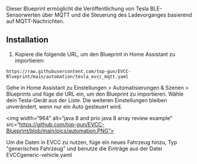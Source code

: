 Dieser Blueprint ermöglicht die Veröffentlichung von Tesla BLE-Sensorwerten über MQTT und die Steuerung des Ladevorganges basierend auf MQTT-Nachrichten.

## Installation

1. Kopiere die folgende URL, um den Blueprint in Home Assistant zu importieren:

```
https://raw.githubusercontent.com/top-gun/EVCC-Blueprint/main/automation/tesla_evcc_mqtt.yaml
```

Gehe in Home Assistant zu Einstellungen > Automatisierungen & Szenen > Blueprints und füge die URL ein, um den Blueprint zu importieren.
Wähle dein Tesla-Gerät aus der Liste. Die weiteren Einstellungen bleiben unverändert, wenn nur ein Auto gesteuert wird. 

<img width=“964” alt=“java 8 and prio java 8  array review example” src=“https://github.com/top-gun/EVCC-Blueprint/blob/main/pics/automation.PNG”>

Um die Daten in EVCC zu nutzen, füge ein neues Fahrzeug hinzu, Typ "generisches Fahrzeug" und benutze die Einträge aus der Datei EVCCgeneric-vehicle.yaml
